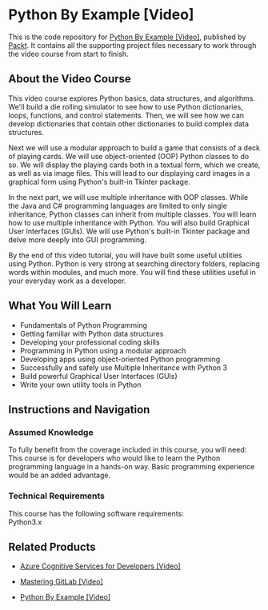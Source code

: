 # Python By Example [Video]
This is the code repository for [Python By Example [Video]](https://www.packtpub.com/application-development/python-example-video?utm_source=github&utm_medium=repository&utm_campaign=9781788625807), published by [Packt](https://www.packtpub.com/?utm_source=github). It contains all the supporting project files necessary to work through the video course from start to finish.
## About the Video Course
This video course explores Python basics, data structures, and algorithms. We'll build a die rolling simulator to see how to use Python dictionaries, loops, functions, and control statements. 
Then, we will see how we can develop dictionaries that contain other dictionaries to build complex data structures. 

Next we will use a modular approach to build a game that consists of a deck of playing cards. We will use object-oriented (OOP) Python classes to do so. We will display the playing cards both in a textual form, which we create, as well as via image files. This will lead to our displaying card images in a graphical form using Python's built-in Tkinter package.

In the next part, we will use multiple inheritance with OOP classes. While the Java and C# programming languages are limited to only single inheritance, Python classes can inherit from multiple classes. You will learn how to use multiple inheritance with Python.
You will also build Graphical User Interfaces (GUIs). We will use Python's built-in Tkinter package and delve more deeply into GUI programming.

By the end of this video tutorial, you will have built some useful utilities using Python. Python is very strong at searching directory folders, replacing words within modules, and much more. You will find these utilities useful in your everyday work as a developer.

<H2>What You Will Learn</H2>
<DIV class=book-info-will-learn-text>
<UL>
<LI>Fundamentals of Python Programming 
<LI>Getting familiar with Python data structures 
<LI>Developing your professional coding skills&nbsp; 
<LI>Programming in Python using a modular approach 
<LI>Developing apps using object-oriented Python programming 
<LI>Successfully and safely use Multiple Inheritance with Python 3 
<LI>Build powerful Graphical User Interfaces (GUIs) 
<LI>Write your own utility tools in Python </LI></UL></DIV>

## Instructions and Navigation
### Assumed Knowledge
To fully benefit from the coverage included in this course, you will need:<br/>
This course is for developers who would like to learn the Python programming language in a hands-on way. Basic programming experience would be an added advantage.
### Technical Requirements
This course has the following software requirements:<br/>
Python3.x



## Related Products
* [Azure Cognitive Services for Developers [Video]](https://www.packtpub.com/application-development/azure-cognitive-services-developers-video?utm_source=github&utm_medium=repository&utm_campaign=9781838552565)

* [Mastering GitLab [Video]](https://www.packtpub.com/networking-and-servers/mastering-gitlab-video?utm_source=github&utm_medium=repository&utm_campaign=9781789537642)

* [Python By Example [Video]](https://www.packtpub.com/application-development/python-example-video?utm_source=github&utm_medium=repository&utm_campaign=9781788625807)

